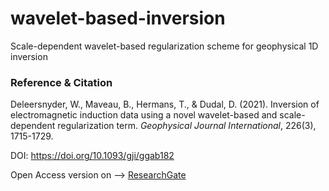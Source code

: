 # wavelet-based-inversion
Scale-dependent wavelet-based regularization scheme for geophysical 1D  inversion

### Reference & Citation
Deleersnyder, W., Maveau, B., Hermans, T., & Dudal, D. (2021). Inversion of electromagnetic induction data using a novel wavelet-based and scale-dependent regularization term. _Geophysical Journal International_, 226(3), 1715-1729.

DOI: https://doi.org/10.1093/gji/ggab182

Open Access version on --> [ResearchGate](https://www.researchgate.net/publication/351407378_Inversion_of_electromagnetic_induction_data_using_a_novel_wavelet-based_and_scale-dependent_regularization_term)
